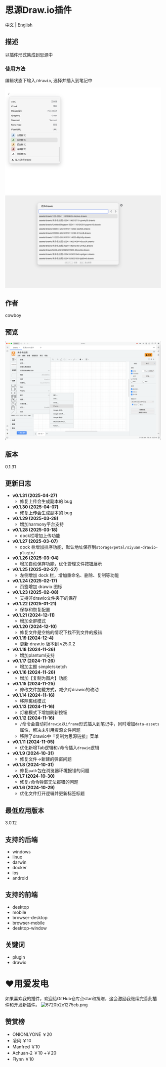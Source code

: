 
# 思源Draw.io插件

[中文](README_zh_CN.md) | [English](README.md)

## 描述
以插件形式集成到思源中

### 使用方法

编辑状态下输入`/drawio`, 选择并插入到笔记中

![命令模式插入drawio](asset/preview-1.png)
![选择或者新建drawio](asset/preview-2.png)

## 作者
cowboy

## 预览
![预览](preview.png)

## 版本
0.1.31

## 更新日志
- **v0.1.31 (2025-04-27)**
  - 修复上传会生成副本的 bug
- **v0.1.30 (2025-04-07)**
  - 修复上传会生成副本的 bug
- **v0.1.29 (2025-03-28)**
  - 增加harmony平台支持
- **v0.1.28 (2025-03-18)**
  - dock栏增加上传功能
- **v0.1.27 (2025-03-07)**
  - dock 栏增加排序功能，默认地址保存到`storage/petal/siyuan-drawio-plugin/`
- **v0.1.26 (2025-03-04)**
  - 增加自动保存功能，优化管理文件按钮展示
- **v0.1.25 (2025-02-27)**
  - 左侧增加 dock 栏，增加重命名、删除、复制等功能
- **v0.1.24 (2025-02-17)**
  - 页签增加 drawio 图标
- **v0.1.23 (2025-02-08)**
  - 支持非drawio文件夹下的保存
- **v0.1.22 (2025-01-21)**
  - 保存和恢复配置
- **v0.1.21 (2024-12-11)**
  - 增加全屏模式
- **v0.1.20 (2024-12-10)**
  - 修复文件是空格的情况下找不到文件的报错
- **v0.1.19 (2024-12-4)**
  - 更新 draw.io 版本到 v25.0.2
- **v0.1.18 (2024-11-26)**
  - 增加plantuml支持
- **v0.1.17 (2024-11-26)**
  - 增加主题 simple/sketch
- **v0.1.16 (2024-11-26)**
  - 增加【复制为图片】功能
- **v0.1.15 (2024-11-25)**
  - 修改文件加载方式，减少对drawio的改动
- **v0.1.14 (2024-11-16)**
  - 移除离线模式
- **v0.1.13 (2024-11-16)**
  - 灯箱模式下增加刷新按钮
- **v0.1.12 (2024-11-16)**
  - `/`命令会自动将`drawio`以`iframe`形式插入到笔记中，同时增加`data-assets`属性，解决未引用资源文件问题
  - 移除了drawio中『复制为思源链接』菜单
- **v0.1.11 (2024-11-05)**
  - 优化新增Tab逻辑和`/`命令插入`drawio`逻辑
- **v0.1.9 (2024-10-31)**
  - 修复文件->新建的弹窗问题
- **v0.1.8 (2024-10-31)**
  - 修复`path`包在浏览器环境报错的问题
- **v0.1.7 (2024-10-30)**
  - 修复`/`命令弹窗无法报错的问题
- **v0.1.6 (2024-10-29)**
  - 优化文件打开逻辑并更新标签标题

## 最低应用版本
3.0.12

## 支持的后端
- windows
- linux
- darwin
- docker
- ios
- android

## 支持的前端
- desktop
- mobile
- browser-desktop
- browser-mobile
- desktop-window

## 关键词
- plugin
- drawio

# ❤️用爱发电
如果喜欢我的插件，欢迎给GitHub仓库点star和捐赠，这会激励我继续完善此插件和开发新插件。
![6720b2e1275cb.png](https://s2.loli.net/2024/11/25/n9F1m4qihfHMtJv.png)

## 赞赏榜

- ONIONLYONE ￥20
- 凌风 ￥10
- Manfred ￥10
- Achuan-2 ￥10 +￥20
- Flynn ￥10
